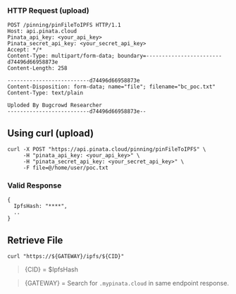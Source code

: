 ### HTTP Request (upload)

```
POST /pinning/pinFileToIPFS HTTP/1.1
Host: api.pinata.cloud
Pinata_api_key: <your_api_key>
Pinata_secret_api_key: <your_secret_api_key>
Accept: */*
Content-Type: multipart/form-data; boundary=------------------------d74496d66958873e
Content-Length: 258

--------------------------d74496d66958873e
Content-Disposition: form-data; name="file"; filename="bc_poc.txt"
Content-Type: text/plain

Uploded By Bugcrowd Researcher
--------------------------d74496d66958873e--
```
## Using curl (upload)

```
curl -X POST "https://api.pinata.cloud/pinning/pinFileToIPFS" \
     -H "pinata_api_key: <your_api_key>" \
     -H "pinata_secret_api_key: <your_secret_api_key>" \
     -F file=@/home/user/poc.txt
```
### Valid Response 

```
{
  IpfsHash: "****",
  ..
}
```
## Retrieve File

```
curl "https://${GATEWAY}/ipfs/${CID}"
```

> {CID} = $IpfsHash

> {GATEWAY} = Search for `.mypinata.cloud` in same endpoint response.


